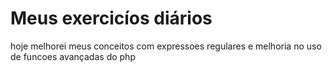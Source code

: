 # Meus exercicíos diários






hoje melhorei meus conceitos com expressoes regulares e melhoria no uso de funcoes avançadas do php